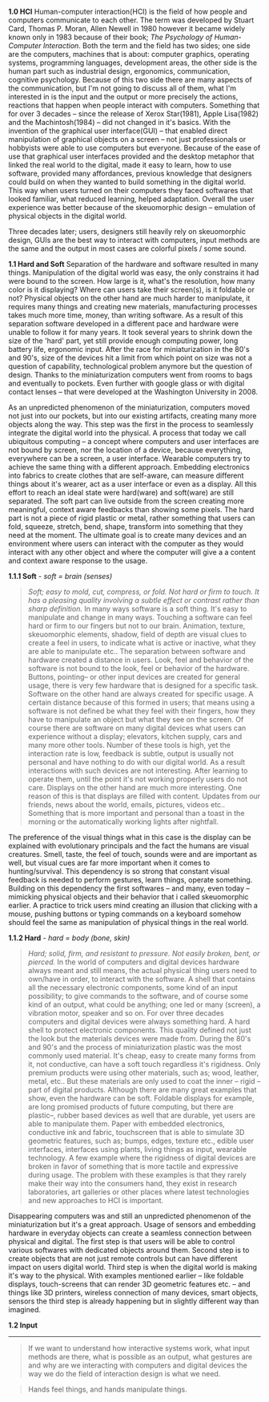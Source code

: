 __1.0 HCI__
Human-computer interaction(HCI) is the field of how people and computers communicate to each other. The term was developed by Stuart Card, Thomas P. Moran, Allen Newell in 1980 however it became widely known only in 1983 because of their book; _The Psychology of Human-Computer Interaction_. Both the term and the field has two sides; one side are the computers, machines that is about: computer graphics, operating systems, programming languages, development areas, the other side is the human part such as industrial design, ergonomics, communication, cognitive psychology. Because of this two side there are many aspects of the communication, but I'm not going to discuss all of them, what I'm interested in is the input and the output or more precisely the actions, reactions that happen when people interact with computers. Something that for over 3 decades – since the release of Xerox Star(1981), Apple Lisa(1982) and the Machintosh(1984) – did not changed in it's basics. With the invention of the graphical user interface(GUI) – that enabled direct manipulation of graphical objects on a screen – not just professionals or hobbyists were able to use computers but everyone. Because of the ease of use that graphical user interfaces provided and the desktop metaphor that linked the real world to the digital, made it easy to learn, how to use software, provided many affordances, previous knowledge that designers could build on when they wanted to build something in the digital world. This way when users turned on their computers  they faced softwares that looked familiar, what reduced learning, helped adaptation. Overall the user experience was better because of the skeuomorphic design – emulation of physical objects in the digital world.

Three decades later; users, designers still heavily rely on skeuomorphic design, GUIs are the best way to interact with computers, input methods are the same and the output in most cases are colorful pixels / some sound.

__1.1 Hard and Soft__
Separation of the hardware and software resulted in many things.  Manipulation of the digital world was easy, the only constrains it had were bound to the screen. How large is it, what's the resolution, how many color is it displaying? Where can users take their screen(s), is it foldable or not? Physical objects on the other hand are much harder to manipulate, it requires many things and creating new materials, manufacturing processes takes much more time, money, than writing software. As a result of this separation software developed in a different pace and hardware were unable to follow it for many years. It took several years to shrink down the size of the 'hard' part, yet still provide enough computing power, long battery life, ergonomic input. After the race for miniaturization in the 80's and 90's, size of the devices hit a limit from which point on size was not a question of capability, technological problem anymore but the question of design. Thanks to the miniaturization computers went from rooms to bags and eventually to pockets. Even further with google glass or with digital contact lenses – that were developed at the Washington University in 2008.

As an unpredicted phenomenon of the miniaturization, computers moved not just into our pockets, but into our existing artifacts, creating many more objects along the way. This step was the first in the process to seamlessly integrate the digital world into the physical. A process that today we call ubiquitous computing – a concept where computers and user interfaces are not bound by screen, nor the location of a device, because everything, everywhere can be a screen, a user interface. Wearable computers try to achieve the same thing with a different approach. Embedding electronics into fabrics to create  clothes that are self-aware, can measure different things about it's wearer, act as a user interface or even as a display. All this effort to reach an ideal state were hard(ware) and soft(ware) are still separated. The soft part can live outside from the screen creating more meaningful, context aware feedbacks than showing some pixels. The hard part is not a piece of rigid plastic or metal, rather something that users can fold, squeeze, stretch, bend, shape, transform into something that they need at the moment. The ultimate goal is to create many devices and an environment where users can interact with the computer as they would interact with any other object and where the computer will give a a content and context aware response to the usage.

__1.1.1 Soft__ - _soft = brain (senses)_
> _Soft; easy to mold, cut, compress, or fold. Not hard or firm to touch. It has a pleasing quality involving a subtle effect or contrast rather than sharp definition._
In many ways software is a soft thing. It's easy to manipulate and change in many ways. Touching a software can feel hard or firm to our fingers but not to our brain. Animation, texture, skeuomorphic elements, shadow, field of depth are visual clues to create a feel in users, to indicate what is active or inactive, what they are able to manipulate etc.. The separation between software and hardware created a distance in users. Look, feel and behavior of the software is not bound to the look, feel or behavior of the hardware. Buttons, pointing– or other input devices are created for general usage, there is very few hardware that is designed for a specific task. Software on the other hand are always created for specific usage. A certain distance because of this formed in users; that means using a software is not defined be what they feel with their fingers, how they have to manipulate an object but what they see on the screen. Of course there are software on many digital devices what users can experience without a display; elevators, kitchen supply, cars and many more other tools. Number of these tools is high, yet the interaction rate is low, feedback is subtle, output is usually not personal and have nothing to do with our digital world. As a result interactions with such devices are not interesting. After learning to operate them, until the point it's not working properly users do not care. Displays on the other hand are much more interesting. One reason of this is that displays are filled with content. Updates from our friends, news about the world, emails, pictures, videos etc.. Something that is more important and personal than a toast in the morning or the automatically working lights after nightfall.

The preference of the visual things what in this case is the display can be explained with evolutionary principals and the fact the humans are visual creatures. Smell, taste, the feel of touch, sounds were and are important as well, but visual cues  are far more important when it comes to hunting/survival. This dependency is so strong that constant visual feedback is needed to perform gestures, learn things, operate something. Building on this dependency the first softwares – and many, even today – mimicking physical objects and their behavior that i called skeuomorphic earlier. A practice to trick users mind creating an  illusion that clicking with a mouse, pushing buttons or typing commands on a keyboard somehow should feel the same as manipulation of physical things in the real world.

__1.1.2 Hard__ - _hard = body (bone, skin)_
> _Hard; solid, firm, and resistant to pressure. Not easily broken, bent, or pierced._
In the world of computers and digital devices hardware always meant and still means, the actual physical thing users need to own/have in order, to interact with the software. A shell that contains all the necessary electronic components, some kind of an input possibility; to give commands to the software, and of course some kind of an output, what could be anything; one led or many (screen), a vibration motor, speaker and so on. For over three decades computers and digital devices were always something hard. A hard shell to protect electronic components. This quality defined not just the look but the materials devices were made from. During the 80's and 90's and the process of miniaturization plastic was the most commonly used material. It's cheap, easy to create many forms from it, not conductive, can have a soft touch regardless it's rigidness. Only premium products were using other materials, such as; wood, leather, metal, etc.. But these materials are only used to coat the inner – rigid – part of digital products. Although there are many great examples that show, even the hardware can be soft. Foldable displays for example, are long promised products of future computing, but there are plastic–, rubber based devices as well that are durable, yet users are able to manipulate them. Paper with embedded electronics, conductive ink and fabric, touchscreen that is able to simulate 3D geometric features, such as; bumps, edges, texture etc., edible user interfaces, interfaces using plants, living things as input, wearable technology. A few example where the rigidness of digital devices are broken in favor of something that is more tactile and expressive during usage. The problem with these examples is that they rarely make their way into the consumers hand, they exist in research laboratories, art galleries or other places where latest technologies and new approaches to HCI is important.

Disappearing computers was and still an unpredicted phenomenon of the miniaturization but it's a great approach. Usage of sensors and embedding hardware in everyday objects can create a seamless connection between physical and digital. The first step is that users will be able to control various softwares with dedicated objects around them. Second step is to create objects that are not just remote controls but can have different impact on users digital world. Third step is when the digital world is making it's way to the physical. With examples mentioned earlier – like foldable displays, touch-screens that can render 3D geometric features etc. – and things like 3D printers, wireless connection of many devices, smart objects, sensors the third step is already happening but in slightly different way than imagined.

__1.2 Input__















***
> If we want to understand how interactive systems work, what input methods are there, what is possible as an output, what gestures are and why are we interacting with computers and digital devices the way we do the field of interaction design is what we need.

> Hands feel things, and hands manipulate things.